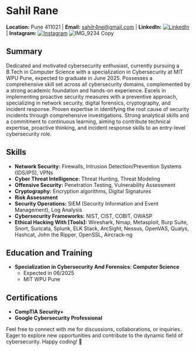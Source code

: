 # Sahil Rane
**Location:** Pune 411021 | **Email:** sahilr4ne@gmail.com | **LinkedIn:** [![LinkedIn](https://img.shields.io/badge/LinkedIn-sahilr4ne-blue?logo=linkedin)](https://www.linkedin.com/in/sahilr4ne) | **Instagram:** [![Instagram](https://img.shields.io/badge/Instagram-sahilr4ne-red?logo=instagram)](https://www.instagram.com/sahillrane)
![IMG_9234 Copy](https://github.com/sahilr4ne/sahilr4ne/assets/156423753/f4c804fe-b51f-432f-87a2-66b1c7fc2b22)

## Summary
Dedicated and motivated cybersecurity enthusiast, currently pursuing a B.Tech in Computer Science with a specialization in Cybersecurity at MIT WPU Pune, expected to graduate in June 2025. Possesses a comprehensive skill set across all cybersecurity domains, complemented by a strong academic foundation and hands-on experience. Excels in implementing proactive security measures with a preventive approach, specializing in network security, digital forensics, cryptography, and incident response. Proven expertise in identifying the root cause of security incidents through comprehensive investigations. Strong analytical skills and a commitment to continuous learning, aiming to contribute technical expertise, proactive thinking, and incident response skills to an entry-level cybersecurity role.

## Skills
- **Network Security:** Firewalls, Intrusion Detection/Prevention Systems (IDS/IPS), VPNs
- **Cyber Threat Intelligence:** Threat Hunting, Threat Modeling
- **Offensive Security:** Penetration Testing, Vulnerability Assessment
- **Cryptography:** Encryption algorithms, Digital Signatures
- **Risk Assessment**
- **Security Operations:** SIEM (Security Information and Event Management), Log Analysis
- **Cybersecurity Frameworks:** NIST, CIST, COBIT, OWASP
- **Ethical Hacking With [Tools]:** Wireshark, Nmap, Metasploit, Burp Suite, Snort, Suricata, Splunk, ELK Stack, ArcSight, Nessus, OpenVAS, Qualys, Hashcat, John the Ripper, OpenSSL, Aircrack-ng

## Education and Training
- **Specialization in Cybersecurity And Forensics: Computer Science**
  - Expected in 06/2025
  - MIT WPU Pune

## Certifications
- **CompTIA Security+**
- **Google Cybersecurity Professional**

Feel free to connect with me for discussions, collaborations, or inquiries. Eager to explore new opportunities and contribute to the dynamic field of cybersecurity. Happy coding! 🚀
